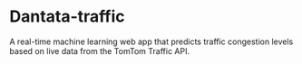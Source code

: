 # Dantata-traffic
A real-time machine learning web app that predicts traffic congestion levels based on live data from the TomTom Traffic API.
